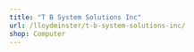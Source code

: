 ```yaml
---
title: "T B System Solutions Inc"
url: /lloydminster/t-b-system-solutions-inc/
shop: Computer
---
```

